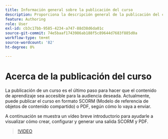 ```yaml
---
title: Información general sobre la publicación del curso
description: Proporciona la descripción general de la publicación del curso en Aprendizaje y formación sobre productos
feature: Authoring
role: User
exl-id: cb3c17bb-9585-4234-a747-88d38d6da01c
source-git-commit: 74e5baaf1743986ab188f5c89644d7683f885d0a
workflow-type: tm+mt
source-wordcount: '82'
ht-degree: 0%

---
```


# Acerca de la publicación del curso

La publicación de un curso es el último paso para hacer que el contenido de aprendizaje sea accesible para la audiencia deseada. Actualmente, puede publicar el curso en formato SCORM (Modelo de referencia de objetos de contenido compartido) o PDF, según cómo lo vaya a enviar.

A continuación se muestra un vídeo breve introductorio para ayudarle a visualizar cómo crear, configurar y generar una salida SCORM y PDF.

>[!VIDEO](https://video.tv.adobe.com/v/3469529/aem-guides-learning-content)
